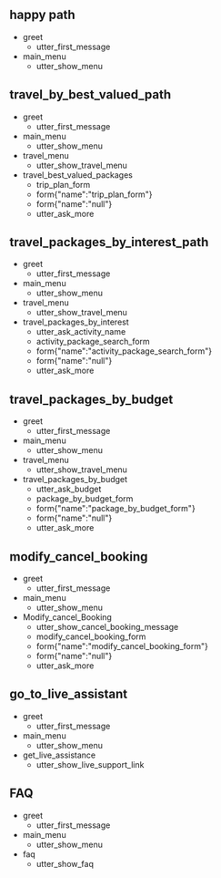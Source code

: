 ## happy path
* greet
  - utter_first_message
* main_menu
  - utter_show_menu
  
## travel_by_best_valued_path
* greet
  - utter_first_message
* main_menu
  - utter_show_menu
* travel_menu
  - utter_show_travel_menu
* travel_best_valued_packages
  - trip_plan_form
  - form{"name":"trip_plan_form"}
  - form{"name":"null"}
  - utter_ask_more
  
## travel_packages_by_interest_path
* greet
  - utter_first_message
* main_menu
  - utter_show_menu
* travel_menu
  - utter_show_travel_menu
* travel_packages_by_interest
  - utter_ask_activity_name
  - activity_package_search_form
  - form{"name":"activity_package_search_form"}
  - form{"name":"null"}
  - utter_ask_more

## travel_packages_by_budget
* greet
  - utter_first_message
* main_menu
  - utter_show_menu
* travel_menu
  - utter_show_travel_menu
* travel_packages_by_budget
  - utter_ask_budget
  - package_by_budget_form
  - form{"name":"package_by_budget_form"}
  - form{"name":"null"}
  - utter_ask_more
  
## modify_cancel_booking
* greet
  - utter_first_message
* main_menu
  - utter_show_menu
* Modify_cancel_Booking
  - utter_show_cancel_booking_message
  - modify_cancel_booking_form
  - form{"name":"modify_cancel_booking_form"}
  - form{"name":"null"}
  - utter_ask_more

## go_to_live_assistant
* greet
  - utter_first_message
* main_menu
  - utter_show_menu
* get_live_assistance
  - utter_show_live_support_link
  
## FAQ
* greet
  - utter_first_message
* main_menu
  - utter_show_menu
* faq
  - utter_show_faq